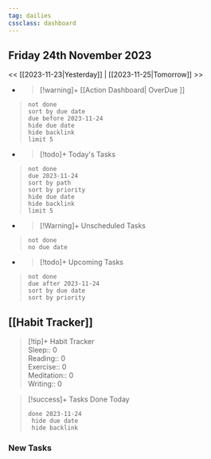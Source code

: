 ```yaml
---
tag: dailies
cssclass: dashboard
---
```

## Friday 24th November 2023

<< [[2023-11-23|Yesterday]] | [[2023-11-25|Tomorrow]] >>

- > [!warning]+ [[Action Dashboard| OverDue ]]
> ```tasks
> not done
> sort by due date
> due before 2023-11-24
> hide due date
> hide backlink
> limit 5
> ```

- > [!todo]+ Today's Tasks
> ```tasks
> not done
> due 2023-11-24
> sort by path
> sort by priority
> hide due date
> hide backlink
> limit 5
> ```

- > [!Warning]+ Unscheduled Tasks  
 > ```tasks  
 > not done  
 > no due date

- > [!todo]+ Upcoming Tasks
> ```tasks  
> not done  
> due after 2023-11-24  
> sort by due date
> sort by priority  

## [[Habit Tracker]]
> [!tip]+ Habit Tracker  
> Sleep:: 0  
> Reading:: 0  
> Exercise:: 0  
> Meditation:: 0  
> Writing:: 0


> [!success]+ Tasks Done Today
> ```tasks 
> done 2023-11-24
>  hide due date
>  hide backlink
### New Tasks

